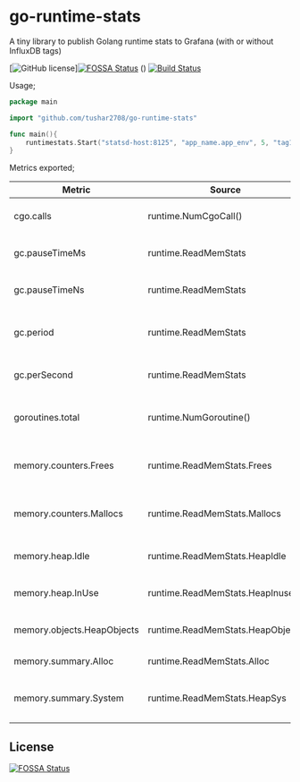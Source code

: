 # go-runtime-stats

A tiny library to publish Golang runtime stats to Grafana (with or without InfluxDB tags)


[![GitHub license](https://img.shields.io/github/license/mashape/apistatus.svg)][![FOSSA Status](https://app.fossa.io/api/projects/git%2Bgithub.com%2Ftushar2708%2Fgo-runtime-stats.svg?type=shield)](https://app.fossa.io/projects/git%2Bgithub.com%2Ftushar2708%2Fgo-runtime-stats?ref=badge_shield)
()
[![Build Status](https://travis-ci.com/tushar2708/go-runtime-stats.svg?branch=master)](https://travis-ci.com/tushar2708/go-runtime-stats)

Usage;

```go
package main

import "github.com/tushar2708/go-runtime-stats"

func main(){
	runtimestats.Start("statsd-host:8125", "app_name.app_env", 5, "tag1", "value1", "tag2", "value2")
}
```

Metrics exported;

| Metric                     | Source                           | Description                            | Unit               |
|----------------------------|----------------------------------|----------------------------------------|--------------------|
| cgo.calls                  | runtime.NumCgoCall()             | Number of Cgo Calls                    | calls per second   |
| gc.pauseTimeMs             | runtime.ReadMemStats             | Pause time of last GC run              | MS                 |
| gc.pauseTimeNs             | runtime.ReadMemStats             | Pause time of last GC run              | NS                 |
| gc.period                  | runtime.ReadMemStats             | Time between last two GC runs          | MS                 |
| gc.perSecond               | runtime.ReadMemStats             | Number of GCs per second               | runs per second    |
| goroutines.total           | runtime.NumGoroutine()           | Number of currently running goroutines | total              |
| memory.counters.Frees      | runtime.ReadMemStats.Frees       | Number of frees issued to the system   | frees per second   |
| memory.counters.Mallocs    | runtime.ReadMemStats.Mallocs     | Number of Mallocs issued to the system | mallocs per second |
| memory.heap.Idle           | runtime.ReadMemStats.HeapIdle    | Memory on the heap not in use          | bytes              |
| memory.heap.InUse          | runtime.ReadMemStats.HeapInuse   | Memory on the heap in use              | bytes              |
| memory.objects.HeapObjects | runtime.ReadMemStats.HeapObjects | Total objects on the heap              | # Objects          |
| memory.summary.Alloc       | runtime.ReadMemStats.Alloc       | Total bytes allocated                  | bytes              |
| memory.summary.System      | runtime.ReadMemStats.HeapSys     | Total bytes acquired from system       | bytes              |


## License
[![FOSSA Status](https://app.fossa.io/api/projects/git%2Bgithub.com%2Ftushar2708%2Fgo-runtime-stats.svg?type=large)](https://app.fossa.io/projects/git%2Bgithub.com%2Ftushar2708%2Fgo-runtime-stats?ref=badge_large)